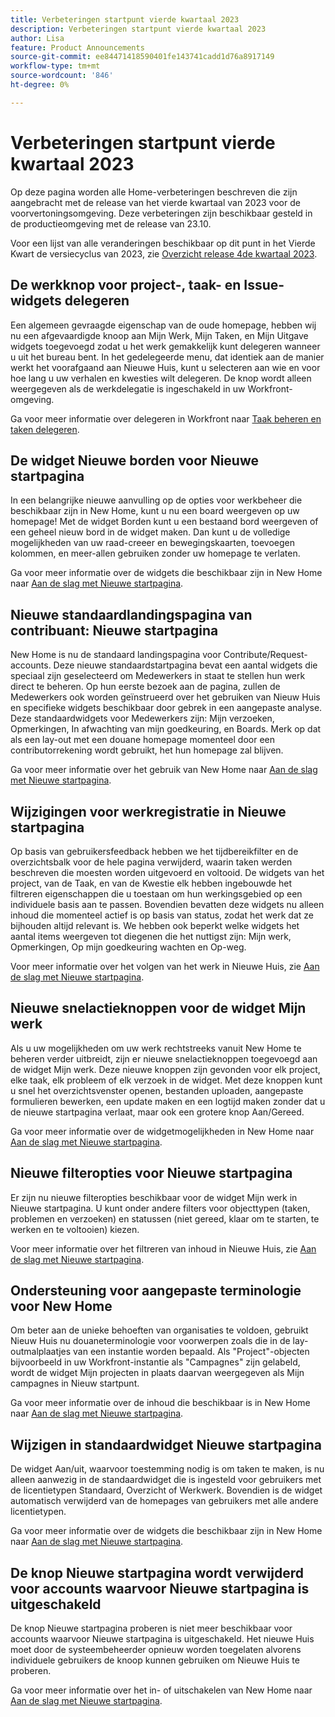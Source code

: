 ```yaml
---
title: Verbeteringen startpunt vierde kwartaal 2023
description: Verbeteringen startpunt vierde kwartaal 2023
author: Lisa
feature: Product Announcements
source-git-commit: ee84471418590401fe143741cadd1d76a8917149
workflow-type: tm+mt
source-wordcount: '846'
ht-degree: 0%

---
```


# Verbeteringen startpunt vierde kwartaal 2023

Op deze pagina worden alle Home-verbeteringen beschreven die zijn aangebracht met de release van het vierde kwartaal van 2023 voor de voorvertoningsomgeving. Deze verbeteringen zijn beschikbaar gesteld in de productieomgeving met de release van 23.10.

Voor een lijst van alle veranderingen beschikbaar op dit punt in het Vierde Kwart de versiecyclus van 2023, zie [Overzicht release 4de kwartaal 2023](/help/quicksilver/product-announcements/product-releases/23-q4-release-activity/23-q4-release-overview.md).

## De werkknop voor project-, taak- en Issue-widgets delegeren

Een algemeen gevraagde eigenschap van de oude homepage, hebben wij nu een afgevaardigde knoop aan Mijn Werk, Mijn Taken, en Mijn Uitgave widgets toegevoegd zodat u het werk gemakkelijk kunt delegeren wanneer u uit het bureau bent. In het gedelegeerde menu, dat identiek aan de manier werkt het voorafgaand aan Nieuwe Huis, kunt u selecteren aan wie en voor hoe lang u uw verhalen en kwesties wilt delegeren. De knop wordt alleen weergegeven als de werkdelegatie is ingeschakeld in uw Workfront-omgeving.

Ga voor meer informatie over delegeren in Workfront naar [Taak beheren en taken delegeren](/help/quicksilver/manage-work/delegate-work/how-to-delegate-work.md).

## De widget Nieuwe borden voor Nieuwe startpagina

In een belangrijke nieuwe aanvulling op de opties voor werkbeheer die beschikbaar zijn in New Home, kunt u nu een board weergeven op uw homepage! Met de widget Borden kunt u een bestaand bord weergeven of een geheel nieuw bord in de widget maken. Dan kunt u de volledige mogelijkheden van uw raad-creeer en bewegingskaarten, toevoegen kolommen, en meer-allen gebruiken zonder uw homepage te verlaten.

Ga voor meer informatie over de widgets die beschikbaar zijn in New Home naar [Aan de slag met Nieuwe startpagina](/help/quicksilver/workfront-basics/using-home/new-home/get-started-with-new-home.md).

## Nieuwe standaardlandingspagina van contribuant: Nieuwe startpagina

New Home is nu de standaard landingspagina voor Contribute/Request-accounts. Deze nieuwe standaardstartpagina bevat een aantal widgets die speciaal zijn geselecteerd om Medewerkers in staat te stellen hun werk direct te beheren. Op hun eerste bezoek aan de pagina, zullen de Medewerkers ook worden geïnstrueerd over het gebruiken van Nieuw Huis en specifieke widgets beschikbaar door gebrek in een aangepaste analyse. Deze standaardwidgets voor Medewerkers zijn: Mijn verzoeken, Opmerkingen, In afwachting van mijn goedkeuring, en Boards. Merk op dat als een lay-out met een douane homepage momenteel door een contributorrekening wordt gebruikt, het hun homepage zal blijven.

Ga voor meer informatie over het gebruik van New Home naar [Aan de slag met Nieuwe startpagina](/help/quicksilver/workfront-basics/using-home/new-home/get-started-with-new-home.md).

## Wijzigingen voor werkregistratie in Nieuwe startpagina

Op basis van gebruikersfeedback hebben we het tijdbereikfilter en de overzichtsbalk voor de hele pagina verwijderd, waarin taken werden beschreven die moesten worden uitgevoerd en voltooid. De widgets van het project, van de Taak, en van de Kwestie elk hebben ingebouwde het filtreren eigenschappen die u toestaan om hun werkingsgebied op een individuele basis aan te passen. Bovendien bevatten deze widgets nu alleen inhoud die momenteel actief is op basis van status, zodat het werk dat ze bijhouden altijd relevant is. We hebben ook beperkt welke widgets het aantal items weergeven tot diegenen die het nuttigst zijn: Mijn werk, Opmerkingen, Op mijn goedkeuring wachten en Op-weg.

Voor meer informatie over het volgen van het werk in Nieuwe Huis, zie [Aan de slag met Nieuwe startpagina](/help/quicksilver/workfront-basics/using-home/new-home/get-started-with-new-home.md).

## Nieuwe snelactieknoppen voor de widget Mijn werk

Als u uw mogelijkheden om uw werk rechtstreeks vanuit New Home te beheren verder uitbreidt, zijn er nieuwe snelactieknoppen toegevoegd aan de widget Mijn werk. Deze nieuwe knoppen zijn gevonden voor elk project, elke taak, elk probleem of elk verzoek in de widget. Met deze knoppen kunt u snel het overzichtsvenster openen, bestanden uploaden, aangepaste formulieren bewerken, een update maken en een logtijd maken zonder dat u de nieuwe startpagina verlaat, maar ook een grotere knop Aan/Gereed.

Ga voor meer informatie over de widgetmogelijkheden in New Home naar [Aan de slag met Nieuwe startpagina](/help/quicksilver/workfront-basics/using-home/new-home/get-started-with-new-home.md).

## Nieuwe filteropties voor Nieuwe startpagina

Er zijn nu nieuwe filteropties beschikbaar voor de widget Mijn werk in Nieuwe startpagina. U kunt onder andere filters voor objecttypen (taken, problemen en verzoeken) en statussen (niet gereed, klaar om te starten, te werken en te voltooien) kiezen.

Voor meer informatie over het filtreren van inhoud in Nieuwe Huis, zie [Aan de slag met Nieuwe startpagina](/help/quicksilver/workfront-basics/using-home/new-home/get-started-with-new-home.md).

## Ondersteuning voor aangepaste terminologie voor New Home

Om beter aan de unieke behoeften van organisaties te voldoen, gebruikt Nieuw Huis nu douaneterminologie voor voorwerpen zoals die in de lay-outmalplaatjes van een instantie worden bepaald. Als &quot;Project&quot;-objecten bijvoorbeeld in uw Workfront-instantie als &quot;Campagnes&quot; zijn gelabeld, wordt de widget Mijn projecten in plaats daarvan weergegeven als Mijn campagnes in Nieuw startpunt.

Ga voor meer informatie over de inhoud die beschikbaar is in New Home naar [Aan de slag met Nieuwe startpagina](/help/quicksilver/workfront-basics/using-home/new-home/get-started-with-new-home.md).

## Wijzigen in standaardwidget Nieuwe startpagina

De widget Aan/uit, waarvoor toestemming nodig is om taken te maken, is nu alleen aanwezig in de standaardwidget die is ingesteld voor gebruikers met de licentietypen Standaard, Overzicht of Werkwerk. Bovendien is de widget automatisch verwijderd van de homepages van gebruikers met alle andere licentietypen.

Ga voor meer informatie over de widgets die beschikbaar zijn in New Home naar [Aan de slag met Nieuwe startpagina](/help/quicksilver/workfront-basics/using-home/new-home/get-started-with-new-home.md).

## De knop Nieuwe startpagina wordt verwijderd voor accounts waarvoor Nieuwe startpagina is uitgeschakeld

De knop Nieuwe startpagina proberen is niet meer beschikbaar voor accounts waarvoor Nieuwe startpagina is uitgeschakeld. Het nieuwe Huis moet door de systeembeheerder opnieuw worden toegelaten alvorens individuele gebruikers de knoop kunnen gebruiken om Nieuwe Huis te proberen.

Ga voor meer informatie over het in- of uitschakelen van New Home naar [Aan de slag met Nieuwe startpagina](/help/quicksilver/workfront-basics/using-home/new-home/get-started-with-new-home.md).
